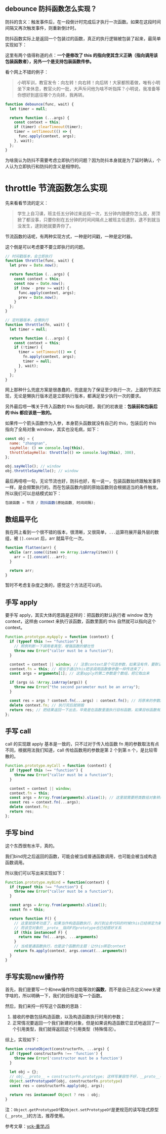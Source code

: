 ## debounce 防抖函数怎么实现？

防抖的含义：触发事件后，在一段倒计时完成后才执行一次函数。如果在这段时间间隔又再次触发事件，则重新倒计时。

防抖函数实际上是返回一个包装过的函数，真正的执行逻辑被包装了起来，最简单实现如下：

这里有两个值得称道的点：**一个是修改了 this 的指向使其含义正确（指向调用该包装函数者），另外一个是支持包装函数传参。**

看个网上不错的例子：

> 小明军训，教官发令：向左转！向右转！向后转！大家都照着做，唯有小明坐下来休息，教官火的一批，大声斥问他为啥不听指挥？小明说，我准备等你想好到底往哪个方向转，我再转。

```js
function debounce(func, wait) {
  let timer = null;

  return function (...args) {
    const context = this;
    if (timer) clearTimeout(timer);
    timer = setTimeout(() => {
      func.apply(context, args);
    }, wait);
  };
}
```

为啥我认为防抖不需要考虑立即执行的问题？因为防抖本身就是为了延时确认，个人认为立即执行和防抖的含义是相悖的。

# throttle 节流函数怎么实现

先来看看节流的定义：

> 学生上自习课，班主任五分钟过来巡视一次，五分钟内随便你怎么皮，房顶掀了都没事，只要你别在五分钟的时间间隔点上被班主任逮到，逮不到就当没发生，逮到她就要弄你了。

节流函数的话呢，有两种实现方式，一种是时间戳，一种是定时器。

这个倒是可以考虑要不要立即执行的问题。

```js
// 时间戳版本，会立即执行
function throttle(func, wait) {
  let prev = Date.now();

  return function (...args) {
    const context = this;
    const now = Date.now();
    if (now - prev >= wait) {
      func.apply(context, args);
      prev = Date.now();
    }
  };
}

// 定时器版本，会懒执行
function throttle(fn, wait) {
  let timer = null;

  return function (...args) {
    const context = this;
    if (!timer) {
      timer = setTimeout(() => {
        fn.apply(context, args);
        timer = null;
      }, wait);
    }
  };
}
```

网上那种什么兜底方案是很愚蠢的，兜底是为了保证至少执行一次，上面的节流实现，无论是懒执行版本还是立即执行版本，都满足至少执行一次的要求。

另外最后唠一嘴关于传入函数的 this 指向问题，我们的初衷是：**包装前和包装后的 this 都应该是一致的。**

如果传一个箭头函数作为入参，本身箭头函数就没有自己的 this，包装后的 this 指向了全局对象 window，其实也没毛病，如下：

```js
const obj = {
  name: "zhangnan",
  sayHello: () => console.log(this),
  throttleSayHello: throttle(() => console.log(this), 300),
};

obj.sayHello(); // window
obj.throttleSayHello(); // window
```

最后再唠唠一句，无论节流也好，防抖也好，有一说一，包装函数始终跟触发事件一样，是会频繁执行的。而在包装函数内部的原始函数则会根据适当的条件触发。所以我们可以总结模式如下：

```js
包装函数 = 节流 / 防抖函数(原始函数, 时间间隔);
```

## 数组扁平化

我在网上看到一个很不错的版本，很清晰，又很简单，`...`运算符展开最外层的数组，被 `[].concat` 后，arr 就扁平化一次。

```js
function flatten(arr) {
  while (arr.some((item) => Array.isArray(item))) {
    arr = [].concat(...arr);
  }

  return arr;
}
```

暂时不考虑复杂度之类的，感觉这个方法还可以的。

## 手写 apply

要手写 apply，其实大体的思路是这样的：把函数的默认执行者 window 改为 context，这样由 context 来执行该函数，函数里面的 this 自然就可以指向这个 context。

```js
Function.prototype.myApply = function (context) {
  if (typeof this !== "function") {
    // 照例判断一下调用者类型，增强函数的健壮性
    throw new Error("caller must be a function");
  }

  context = context || window; // 注意context是个可选参数，如果没有传，要默认整一个window上来顶
  context.fn = this; // 相当于通过this把该调用函数像参数一样传进来了；
  const args = arguments[1]; // 这里apply的第二参数是个数组，把它取出来

  if (args && !Array.isArray(args)) {
    throw new Error("the second parameter must be an array");
  }

  const res = args ? context.fn(...args) : context.fn(); // 将原来的参数放进去，并执行（注意：要解开apply强加的数组括号，目标函数的参数本来还是一个一个传的）
  delete context.fn; // 执行完后就销毁
  return res; // 把结果返回一下出去，毕竟是在函数里面执行目标函数，如果目标函数有返回值，不能在当前层函数吞掉
};
```

## 手写 call

call 的实现跟 apply 基本是一致的，只不过对于传入给函数 fn 用的参数取法有点不同，根据用法我们知道，call 传给函数用的参数是第 2 个到第 n 个，是比较零散的。

```js
Function.prototype.myCall = function (context) {
  if (typeof this !== "function") {
    throw new Error("caller must be a function");
  }

  context = context || window;
  context.fn = this;
  const args = Array.from(arguments).slice(1); // 这里就需要把类数组对象转成真数组，才能调slice方法切割目标函数的入参
  const res = context.fn(...args);
  delete context.fn;
  return res;
};
```

## 手写 bind

这个东西很有水平，真的。

我们bind完之后返回的函数，可能会被当成普通函数调用，也可能会被当成构造函数调用。

所以我们可以写出来实现如下：

```js
Function.prototype.myBind = function(context) {
  if (typeof this !== "function") {
    throw new Error("caller must be a function");
  }

  const args = Array.from(arguments).slice(1);
  const fn = this;

  return function F() {
    // 这里就很考功底了，如果当作构造函数执行，执行到业务代码的时候this已经绑定为新的空对象
    // 而该空对象的__proto__指向F的prototype也已经搭好关系
    if (this instanceof F) {
      return new fn(...args, ...arguments)
    }
    // 当成普通函数执行，也是这个函数的主题：让this绑定context
    return fn.apply(context, args.concat(...arguments))
  }
}
```

## 手写实现new操作符

首先，我们是要写一个和new操作符功能等效的**函数**，而不是自己去定义new关键字啥的，所以明确一下，我们的目标是写一个函数。

然后，我们来捋一捋写这个函数的思路：

1. 接收的参数包括构造函数，以及构造函数执行时用的参数；
2. 正常情况要返回一个我们新建的对象，但是如果说构造函数它显式地返回了一个引用类型，我们就得返回这个引用类型（特殊情况）。

综上，实现如下：

```js
function createObject(constructorFn, ...args) {
  if (typeof constructorFn !== 'function') {
    throw new Error('constructor must be a function')
  }

  let obj = {};
  // obj.__proto__ = constructorFn.prototype; 这样写兼容性不好，__proto__不是标准属性
  Object.setPrototypeOf(obj, constructorFn.prototype)
  const res = constructorFn.apply(obj, args);
  
  return res instanceof Object ? res : obj;
}
```

注：`Object.getPrototypeOf`和`Object.setPrototypeOf`是更规范的读写隐式原型(`__proto__`)的方法，推荐使用。

参考文章：[yck-重学JS](https://github.com/KieSun/Dream/issues/14)